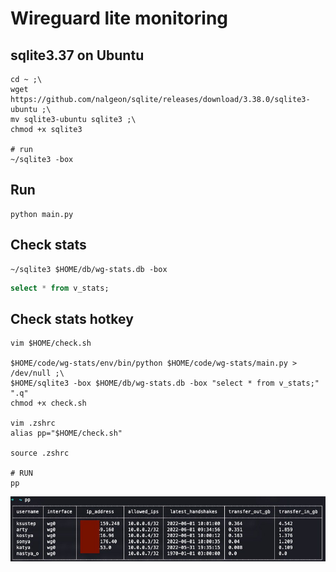 # Wireguard lite monitoring


## sqlite3.37 on Ubuntu
```shell
cd ~ ;\
wget https://github.com/nalgeon/sqlite/releases/download/3.38.0/sqlite3-ubuntu ;\
mv sqlite3-ubuntu sqlite3 ;\
chmod +x sqlite3

# run
~/sqlite3 -box
```

## Run
```shell
python main.py
```

## Check stats
```shell
~/sqlite3 $HOME/db/wg-stats.db -box
```
```sql
select * from v_stats;
```

## Check stats hotkey
```shell
vim $HOME/check.sh

$HOME/code/wg-stats/env/bin/python $HOME/code/wg-stats/main.py > /dev/null ;\
$HOME/sqlite3 -box $HOME/db/wg-stats.db -box "select * from v_stats;" ".q"
chmod +x check.sh

vim .zshrc
alias pp="$HOME/check.sh"

source .zshrc

# RUN
pp
```

![img](pics/ex.jpg)
